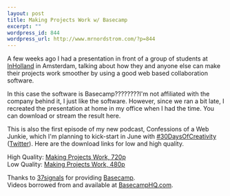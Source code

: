 ```yaml
--- 
layout: post
title: Making Projects Work w/ Basecamp
excerpt: ""
wordpress_id: 844
wordpress_url: http://www.mrnordstrom.com/?p=844
---
```

<p>A few weeks ago I had a presentation in front of a group of students at <a href="http://www.inholland.nl/">InHolland</a> in Amsterdam, talking about how they and anyone else can make their projects work smoother by using a good web based collaboration software.</p>
<!--more-->
<p>In this case the software is Basecamp????????I'm not affiliated with the company behind it, I just like the software. However, since we ran a bit late, I recreated the presentation at home in my office when I had the time. You can download or stream the result here.</p>
<p>This is also the first episode of my new podcast, Confessions of a Web Junkie, which I'm planning to kick-start in June with <a href="http://30daysofcreativity.com/">#30DaysOfCreativity</a> (<a href="http://twitter.com/#search?q=%2330daysofcreativity">Twitter</a>). Here are the download links for low and high quality.</p>
<p>High Quality: <a href="http://www.mrnordstrom.com/video/20100517_making_projects_work/20100517_making_projects_work_720.mov">Making Projects Work, 720p</a><br>
Low Quality: <a href="http://www.mrnordstrom.com/video/20100517_making_projects_work/20100517_making_projects_work_720.mov">Making Projects Work, 480p</a></p>
<p>Thanks to <a href="http://37signals.com/">37signals</a> for providing <a href="http://basecamphq.com">Basecamp</a>.</a><br>
Videos borrowed from and available at <a href="http://basecamphq.com">BasecampHQ.com</a>.</a></p>
